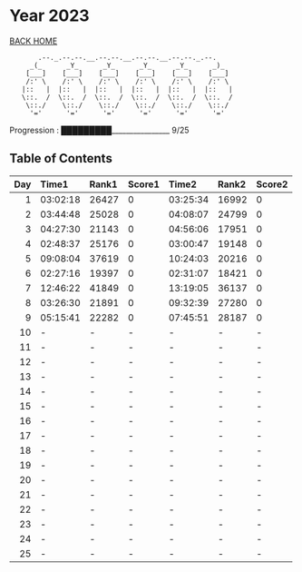 # Year 2023

[BACK HOME](../README.md)

```Plain Text
       .--._.--.--.__.--.--.__.--.--.__.--.--._.--.
     _(_      _Y_      _Y_      _Y_      _Y_      _)_
    [___]    [___]    [___]    [___]    [___]    [___]
    /:' \    /:' \    /:' \    /:' \    /:' \    /:' \
   |::   |  |::   |  |::   |  |::   |  |::   |  |::   |
   \::.  /  \::.  /  \::.  /  \::.  /  \::.  /  \::.  /
    \::./    \::./    \::./    \::./    \::./    \::./
     '='      '='      '='      '='      '='      '='
```

Progression : █████████________________ 9/25

## Table of Contents

|   Day | Time1    | Rank1   | Score1   | Time2    | Rank2   | Score2   |
|------:|:---------|:--------|:---------|:---------|:--------|:---------|
|     1 | 03:02:18 | 26427   | 0        | 03:25:34 | 16992   | 0        |
|     2 | 03:44:48 | 25028   | 0        | 04:08:07 | 24799   | 0        |
|     3 | 04:27:30 | 21143   | 0        | 04:56:06 | 17951   | 0        |
|     4 | 02:48:37 | 25176   | 0        | 03:00:47 | 19148   | 0        |
|     5 | 09:08:04 | 37619   | 0        | 10:24:03 | 20216   | 0        |
|     6 | 02:27:16 | 19397   | 0        | 02:31:07 | 18421   | 0        |
|     7 | 12:46:22 | 41849   | 0        | 13:19:05 | 36137   | 0        |
|     8 | 03:26:30 | 21891   | 0        | 09:32:39 | 27280   | 0        |
|     9 | 05:15:41 | 22282   | 0        | 07:45:51 | 28187   | 0        |
|    10 | -        | -       | -        | -        | -       | -        |
|    11 | -        | -       | -        | -        | -       | -        |
|    12 | -        | -       | -        | -        | -       | -        |
|    13 | -        | -       | -        | -        | -       | -        |
|    14 | -        | -       | -        | -        | -       | -        |
|    15 | -        | -       | -        | -        | -       | -        |
|    16 | -        | -       | -        | -        | -       | -        |
|    17 | -        | -       | -        | -        | -       | -        |
|    18 | -        | -       | -        | -        | -       | -        |
|    19 | -        | -       | -        | -        | -       | -        |
|    20 | -        | -       | -        | -        | -       | -        |
|    21 | -        | -       | -        | -        | -       | -        |
|    22 | -        | -       | -        | -        | -       | -        |
|    23 | -        | -       | -        | -        | -       | -        |
|    24 | -        | -       | -        | -        | -       | -        |
|    25 | -        | -       | -        | -        | -       | -        |

